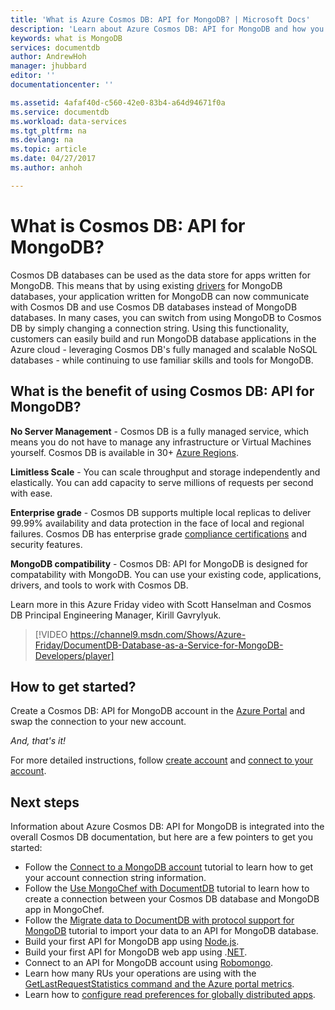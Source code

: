 ```yaml
---
title: 'What is Azure Cosmos DB: API for MongoDB? | Microsoft Docs'
description: 'Learn about Azure Cosmos DB: API for MongoDB and how you can easily run existing MongoDB applications in the Azure cloud'
keywords: what is MongoDB
services: documentdb
author: AndrewHoh
manager: jhubbard
editor: ''
documentationcenter: ''

ms.assetid: 4afaf40d-c560-42e0-83b4-a64d94671f0a
ms.service: documentdb
ms.workload: data-services
ms.tgt_pltfrm: na
ms.devlang: na
ms.topic: article
ms.date: 04/27/2017
ms.author: anhoh

---
```

# What is Cosmos DB: API for MongoDB?

Cosmos DB databases can be used as the data store for apps written for MongoDB. This means that by using existing [drivers](https://docs.mongodb.org/ecosystem/drivers/) for MongoDB databases, your application written for MongoDB can now communicate with Cosmos DB and use Cosmos DB databases instead of MongoDB databases. In many cases, you can switch from using MongoDB to Cosmos DB by simply changing a connection string. Using this functionality, customers can easily build and run MongoDB database applications in the Azure cloud - leveraging Cosmos DB's fully managed and scalable NoSQL databases - while continuing to use familiar skills and tools for MongoDB.

## What is the benefit of using Cosmos DB: API for MongoDB?
**No Server Management** - Cosmos DB is a fully managed service, which means you do not have to manage any infrastructure or Virtual Machines yourself. Cosmos DB is available in 30+ [Azure Regions](https://azure.microsoft.com/regions/services/).

**Limitless Scale** - You can scale throughput and storage independently and elastically. You can add capacity to serve millions of requests per second with ease.

**Enterprise grade** - Cosmos DB supports multiple local replicas to deliver 99.99% availability and data protection in the face of local and regional failures. Cosmos DB has enterprise grade [compliance certifications](https://www.microsoft.com/trustcenter) and security features. 

**MongoDB compatibility** - Cosmos DB: API for MongoDB is designed for compatability with MongoDB. You can use your existing code, applications, drivers, and tools to work with Cosmos DB. 

Learn more in this Azure Friday video with Scott Hanselman and Cosmos DB Principal Engineering Manager, Kirill Gavrylyuk.

> [!VIDEO https://channel9.msdn.com/Shows/Azure-Friday/DocumentDB-Database-as-a-Service-for-MongoDB-Developers/player]
> 


## How to get started?
Create a Cosmos DB: API for MongoDB account in the [Azure Portal](https://portal.azure.com) and swap the connection to your new account. 

*And, that's it!*

For more detailed instructions, follow [create account](documentdb-create-mongodb-account.md) and [connect to your account](documentdb-connect-mongodb-account.md).

## Next steps

Information about Azure Cosmos DB: API for MongoDB is integrated into the overall Cosmos DB documentation, but here are a few pointers to get you started:
* Follow the [Connect to a MongoDB account](documentdb-connect-mongodb-account.md) tutorial to learn how to get your account connection string information.
* Follow the [Use MongoChef with DocumentDB](documentdb-mongodb-mongochef.md) tutorial to learn how to create a connection between your Cosmos DB database and MongoDB app in MongoChef.
* Follow the [Migrate data to DocumentDB with protocol support for MongoDB](documentdb-mongodb-migrate.md) tutorial to import your data to an API for MongoDB database.
* Build your first API for MongoDB app using [Node.js](documentdb-mongodb-samples.md).
* Build your first API for MongoDB web app using .[NET](documentdb-mongodb-application.md).
* Connect to an API for MongoDB account using [Robomongo](documentdb-mongodb-robomongo.md).
* Learn how many RUs your operations are using with the [GetLastRequestStatistics command and the Azure portal metrics](documentdb-request-units.md#GetLastRequestStatistics).
* Learn how to [configure read preferences for globally distributed apps](documentdb-distribute-data-globally.md#ReadPreferencesAPIforMongoDB).


